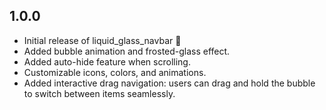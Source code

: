 ## 1.0.0
- Initial release of liquid_glass_navbar 🎉
- Added bubble animation and frosted-glass effect.
- Added auto-hide feature when scrolling.
- Customizable icons, colors, and animations.
- Added interactive drag navigation: users can drag and hold the bubble to switch between items seamlessly.
